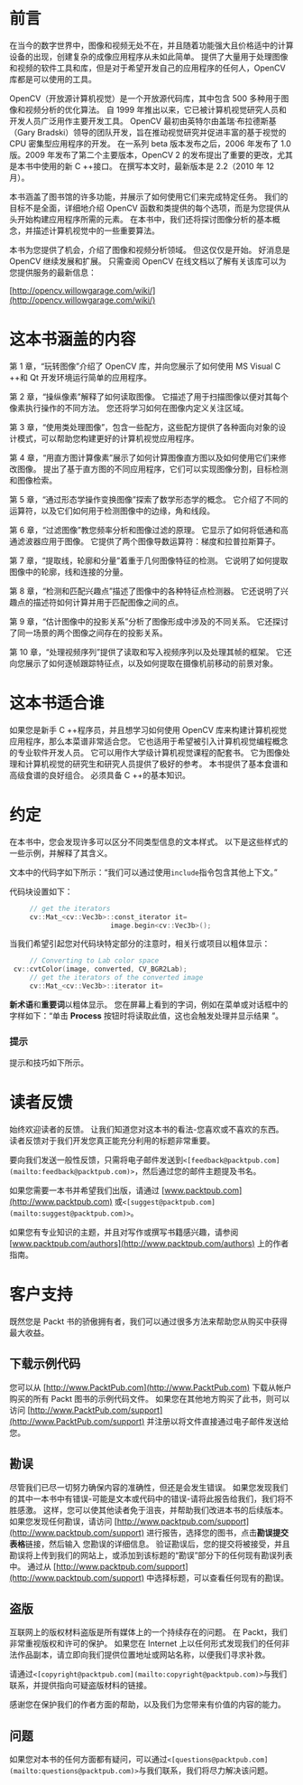 # 前言

在当今的数字世界中，图像和视频无处不在，并且随着功能强大且价格适中的计算设备的出现，创建复杂的成像应用程序从未如此简单。 提供了大量用于处理图像和视频的软件工具和库，但是对于希望开发自己的应用程序的任何人，OpenCV 库都是可以使用的工具。

OpenCV（开放源计算机视觉）是一个开放源代码库，其中包含 500 多种用于图像和视频分析的优化算法。 自 1999 年推出以来，它已被计算机视觉研究人员和开发人员广泛用作主要开发工具。 OpenCV 最初由英特尔由盖瑞·布拉德斯基（Gary Bradski）领导的团队开发，旨在推动视觉研究并促进丰富的基于视觉的 CPU 密集型应用程序的开发。 在一系列 beta 版本发布之后，2006 年发布了 1.0 版。2009 年发布了第二个主要版本，OpenCV 2 的发布提出了重要的更改，尤其是本书中使用的新 C ++接口。 在撰写本文时，最新版本是 2.2（2010 年 12 月）。

本书涵盖了图书馆的许多功能，并展示了如何使用它们来完成特定任务。 我们的目标不是全面，详细地介绍 OpenCV 函数和类提供的每个选项，而是为您提供从头开始构建应用程序所需的元素。 在本书中，我们还将探讨图像分析的基本概念，并描述计算机视觉中的一些重要算法。

本书为您提供了机会，介绍了图像和视频分析领域。 但这仅仅是开始。 好消息是 OpenCV 继续发展和扩展。 只需查阅 OpenCV 在线文档以了解有关该库可以为您提供服务的最新信息：

[http://opencv.willowgarage.com/wiki/](http://opencv.willowgarage.com/wiki/)

# 这本书涵盖的内容

第 1 章，“玩转图像”介绍了 OpenCV 库，并向您展示了如何使用 MS Visual C ++和 Qt 开发环境运行简单的应用程序。

第 2 章，“操纵像素”解释了如何读取图像。 它描述了用于扫描图像以便对其每个像素执行操作的不同方法。 您还将学习如何在图像内定义关注区域。

第 3 章，“使用类处理图像”，包含一些配方，这些配方提供了各种面向对象的设计模式，可以帮助您构建更好的计算机视觉应用程序。

第 4 章，“用直方图计算像素”展示了如何计算图像直方图以及如何使用它们来修改图像。 提出了基于直方图的不同应用程序，它们可以实现图像分割，目标检测和图像检索。

第 5 章，“通过形态学操作变换图像”探索了数学形态学的概念。 它介绍了不同的运算符，以及它们如何用于检测图像中的边缘，角和线段。

第 6 章，“过滤图像”教您频率分析和图像过滤的原理。 它显示了如何将低通和高通滤波器应用于图像。 它提供了两个图像导数运算符：梯度和拉普拉斯算子。

第 7 章，“提取线，轮廓和分量”着重于几何图像特征的检测。 它说明了如何提取图像中的轮廓，线和连接的分量。

第 8 章，“检测和匹配兴趣点”描述了图像中的各种特征点检测器。 它还说明了兴趣点的描述符如何计算并用于匹配图像之间的点。

第 9 章，“估计图像中的投影关系”分析了图像形成中涉及的不同关系。 它还探讨了同一场景的两个图像之间存在的投影关系。

第 10 章，“处理视频序列”提供了读取和写入视频序列以及处理其帧的框架。 它还向您展示了如何逐帧跟踪特征点，以及如何提取在摄像机前移动的前景对象。

# 这本书适合谁

如果您是新手 C ++程序员，并且想学习如何使用 OpenCV 库来构建计算机视觉应用程序，那么本菜谱非常适合您。 它也适用于希望被引入计算机视觉编程概念的专业软件开发人员。 它可以用作大学级计算机视觉课程的配套书。 它为图像处理和计算机视觉的研究生和研究人员提供了极好的参考。 本书提供了基本食谱和高级食谱的良好组合。 必须具备 C ++的基本知识。

# 约定

在本书中，您会发现许多可以区分不同类型信息的文本样式。 以下是这些样式的一些示例，并解释了其含义。

文本中的代码字如下所示：“我们可以通过使用`include`指令包含其他上下文。”

代码块设置如下：

```cpp
     // get the iterators
     cv::Mat_<cv::Vec3b>::const_iterator it=
                         image.begin<cv::Vec3b>();
```

当我们希望引起您对代码块特定部分的注意时，相关行或项目以粗体显示：

```cpp
     // Converting to Lab color space 
 cv::cvtColor(image, converted, CV_BGR2Lab);
     // get the iterators of the converted image 
     cv::Mat_<cv::Vec3b>::iterator it= 
```

**新术语**和**重要词**以粗体显示。 您在屏幕上看到的字词，例如在菜单或对话框中的字样如下：“单击 **Process** 按钮时将读取此值，这也会触发处理并显示结果 ”。

### 提示

提示和技巧如下所示。

# 读者反馈

始终欢迎读者的反馈。 让我们知道您对这本书的看法-您喜欢或不喜欢的东西。 读者反馈对于我们开发您真正能充分利用的标题非常重要。

要向我们发送一般性反馈，只需将电子邮件发送到`<[feedback@packtpub.com](mailto:feedback@packtpub.com)>`，然后通过您的邮件主题提及书名。

如果您需要一本书并希望我们出版，请通过 [www.packtpub.com](http://www.packtpub.com) 或`<[suggest@packtpub.com](mailto:suggest@packtpub.com)>`。

如果您有专业知识的主题，并且对写作或撰写书籍感兴趣，请参阅 [www.packtpub.com/authors](http://www.packtpub.com/authors) 上的作者指南。

# 客户支持

既然您是 Packt 书的骄傲拥有者，我们可以通过很多方法来帮助您从购买中获得最大收益。

## 下载示例代码

您可以从 [http://www.PacktPub.com](http://www.PacktPub.com) 下载从帐户购买的所有 Packt 图书的示例代码文件。 如果您在其他地方购买了此书，则可以访问 [http://www.PacktPub.com/support](http://www.PacktPub.com/support) 并注册以将文件直接通过电子邮件发送给您。

## 勘误

尽管我们已尽一切努力确保内容的准确性，但还是会发生错误。 如果您发现我们的其中一本书中有错误-可能是文本或代码中的错误-请将此报告给我们，我们将不胜感激。 这样，您可以使其他读者免于沮丧，并帮助我们改进本书的后续版本。 如果您发现任何勘误，请访问 [http://www.packtpub.com/support](http://www.packtpub.com/support) 进行报告，选择您的图书，点击**勘误提交表格**链接，然后输入 您勘误的详细信息。 验证勘误后，您的提交将被接受，并且勘误将上传到我们的网站上，或添加到该标题的“勘误”部分下的任何现有勘误列表中。 通过从 [http://www.packtpub.com/support](http://www.packtpub.com/support) 中选择标题，可以查看任何现有的勘误。

## 盗版

互联网上的版权材料盗版是所有媒体上的一个持续存在的问题。 在 Packt，我们非常重视版权和许可的保护。 如果您在 Internet 上以任何形式发现我们的任何非法作品副本，请立即向我们提供位置地址或网站名称，以便我们寻求补救。

请通过`<[copyright@packtpub.com](mailto:copyright@packtpub.com)>`与我们联系，并提供指向可疑盗版材料的链接。

感谢您在保护我们的作者方面的帮助，以及我们为您带来有价值的内容的能力。

## 问题

如果您对本书的任何方面都有疑问，可以通过`<[questions@packtpub.com](mailto:questions@packtpub.com)>`与我们联系，我们将尽力解决该问题。